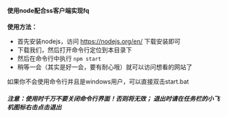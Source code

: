 #### 使用node配合ss客户端实现fq

**使用方法：**
* 首先安装nodejs，访问 https://nodejs.org/en/ 下载安装即可
* 下载我们，然后打开命令行定位到本目录下
* 然后在命令行中执行 `npm start`
* 稍等一会（其实是好一会，要有耐心哦）就可以访问想看的网站了

如果你不会使用命令行并且是windows用户，可以直接双击start.bat

##### **注意：使用时千万不要关闭命令行界面！否则将无效；  退出时请在任务栏的小飞机图标右击点击退出**
